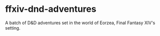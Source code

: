 # ffxiv-dnd-adventures
A batch of D&amp;D adventures set in the world of Eorzea, Final Fantasy XIV's setting.
